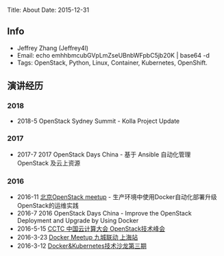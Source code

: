 Title: About
Date: 2015-12-31

## Info

* Jeffrey Zhang (Jeffrey4l)
* Email: echo emhhbmcubGVpLmZseUBnbWFpbC5jb20K | base64 -d
* Tags: OpenStack, Python, Linux, Container, Kubernetes, OpenShift.

## 演讲经历

### 2018

- 2018-5 OpenStack Sydney Summit - Kolla Project Update

### 2017

- 2017-7 2017 OpenStack Days China - 基于 Ansible 自动化管理 OpenStack 及云上资源

### 2016

- 2016-11 [北京OpenStack meetup](https://www.meetup.com/China-OpenStack-User-Group/events/235724106/) - 生产环境中使用Docker自动化部署升级OpenStack的运维实践
- 2016-7 2016 OpenStack Days China - Improve the OpenStack Deployment and Upgrade by Using Docker <!--http://openstackdaychina.csdn.net/m/zone/openstackdaychina/guest_detail?id=3396&mid=1138 -->
- 2016-5-15 [CCTC 中国云计算大会 OpenStack技术峰会](http://cctc.csdn.net/m/zone/cctc2016/guest)
- 2016-3-23 [Docker Meetup 九城联动 上海站](http://form.mikecrm.com/f.php?t=eSL1Cw)
- 2016-3-12 [Docker&Kubernetes技术沙龙第三期](http://dockone.io/article/1121)
